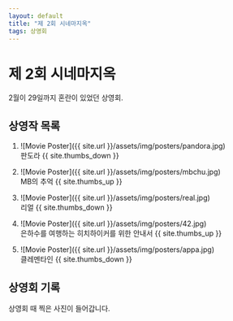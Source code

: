 ```yaml
---
layout: default
title: "제 2회 시네마지옥"
tags: 상영회
---
```


# 제 2회 시네마지옥
2월이 29일까지 혼란이 있었던 상영회.

## 상영작 목록

1. ![Movie Poster]({{ site.url }}/assets/img/posters/pandora.jpg)
<br>판도라 {{ site.thumbs_down }}

2.  ![Movie Poster]({{ site.url }}/assets/img/posters/mbchu.jpg)
<br>MB의 추억 {{ site.thumbs_up }}

3.  ![Movie Poster]({{ site.url }}/assets/img/posters/real.jpg)
<br>리얼 {{ site.thumbs_down }}

4.  ![Movie Poster]({{ site.url }}/assets/img/posters/42.jpg)
<br>은하수를 여행하는 히치하이커를 위한 안내서 {{ site.thumbs_up }}

5.  ![Movie Poster]({{ site.url }}/assets/img/posters/appa.jpg)
<br>클레멘타인 {{ site.thumbs_down }}

## 상영회 기록

상영회 때 찍은 사진이 들어갑니다.